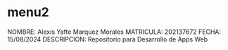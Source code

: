 # menu2
NOMBRE:	Alexis Yafte Marquez Morales
MATRICULA: 202137672
FECHA: 15/08/2024
DESCRIPCION: Repositorio para Desarrollo de Apps Web

